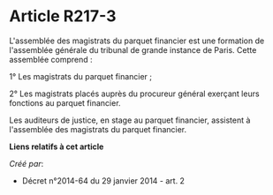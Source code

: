 # Article R217-3

L'assemblée des magistrats du parquet financier est une formation de l'assemblée générale du tribunal de grande instance de
Paris. Cette assemblée comprend :

1° Les magistrats du parquet financier ;

2° Les magistrats placés auprès du procureur général exerçant leurs fonctions au parquet financier.

Les auditeurs de justice, en stage au parquet financier, assistent à l'assemblée des magistrats du parquet financier.

**Liens relatifs à cet article**

_Créé par_:

  - Décret n°2014-64 du 29 janvier 2014 - art. 2
